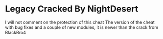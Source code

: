 # Legacy Cracked By NightDesert
I will not comment on the protection of this cheat
The version of the cheat with bug fixes and a couple of new modules, it is newer than the crack from BlackBro4
